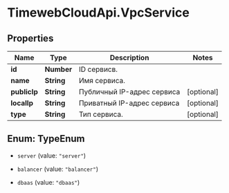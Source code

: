 # TimewebCloudApi.VpcService

## Properties

Name | Type | Description | Notes
------------ | ------------- | ------------- | -------------
**id** | **Number** | ID сервисв. | 
**name** | **String** | Имя сервиса. | 
**publicIp** | **String** | Публичный IP-адрес сервиса | [optional] 
**localIp** | **String** | Приватный IP-адрес сервиса | [optional] 
**type** | **String** | Тип сервиса. | [optional] 



## Enum: TypeEnum


* `server` (value: `"server"`)

* `balancer` (value: `"balancer"`)

* `dbaas` (value: `"dbaas"`)




